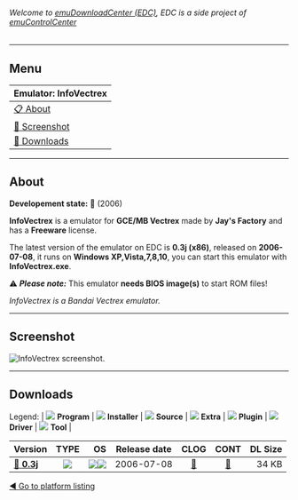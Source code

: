 ###### Welcome to [emuDownloadCenter (EDC)](https://github.com/PhoenixInteractiveNL/emuDownloadCenter/wiki/), EDC is a side project of [emuControlCenter](https://github.com/PhoenixInteractiveNL/emuControlCenter/wiki/)
***
## Menu
| **Emulator: InfoVectrex** |
|:---------|
| [:clipboard: About](#about) |
| [:sunrise: Screenshot](#screenshot) |
| [:floppy_disk: Downloads](#downloads) |
***
## About
**Developement state:** :red_circle: (2006)

**InfoVectrex** is a emulator for **GCE/MB Vectrex** made by **Jay's Factory** and has a **Freeware** license.

The latest version of the emulator on EDC is **0.3j (x86)**, released on **2006-07-08**, it runs on **Windows XP,Vista,7,8,10**, you can start this emulator with **InfoVectrex.exe**.

:warning: _**Please note:**_ This emulator **needs BIOS image(s)** to start ROM files!

_InfoVectrex is a Bandai Vectrex emulator._
***
## Screenshot
![](https://raw.githubusercontent.com/PhoenixInteractiveNL/emuDownloadCenter/master/hooks/infovectrex/emulator_screen_01.jpg "InfoVectrex screenshot.")
***
## Downloads
Legend: | 
![](https://raw.githubusercontent.com/wiki/PhoenixInteractiveNL/emuDownloadCenter/images_misc/icon_program_24.png) **Program** | 
![](https://raw.githubusercontent.com/wiki/PhoenixInteractiveNL/emuDownloadCenter/images_misc/icon_installer_24.png) **Installer** | 
![](https://raw.githubusercontent.com/wiki/PhoenixInteractiveNL/emuDownloadCenter/images_misc/icon_source_code_24.png) **Source** | 
![](https://raw.githubusercontent.com/wiki/PhoenixInteractiveNL/emuDownloadCenter/images_misc/icon_extra_24.png) **Extra** | 
![](https://raw.githubusercontent.com/wiki/PhoenixInteractiveNL/emuDownloadCenter/images_misc/icon_plugin_24.png) **Plugin** | 
![](https://raw.githubusercontent.com/wiki/PhoenixInteractiveNL/emuDownloadCenter/images_misc/icon_driver_24.png) **Driver** | 
![](https://raw.githubusercontent.com/wiki/PhoenixInteractiveNL/emuDownloadCenter/images_misc/icon_tool_24.png) **Tool** | 
 
| Version | TYPE | OS | Release date | CLOG | CONT | DL Size |
|:--------|:----:|---:|:------------:|:----:|:----:|--------:|
| [:floppy_disk: **0.3j**](https://github.com/PhoenixInteractiveNL/edc-repo0007/raw/master/infovectrex/0.3j.7z) | ![](https://raw.githubusercontent.com/wiki/PhoenixInteractiveNL/emuDownloadCenter/images_misc/icon_program_24.png) | ![](https://raw.githubusercontent.com/wiki/PhoenixInteractiveNL/emuDownloadCenter/images_misc/logo_windows_24.png)![](https://raw.githubusercontent.com/wiki/PhoenixInteractiveNL/emuDownloadCenter/images_misc/icon_32-bit_24.png) | 2006-07-08 | [:page_facing_up:](https://github.com/PhoenixInteractiveNL/edc-repo0007/blob/master/infovectrex/0.3j_changelog.txt) | [:mag_right:](https://github.com/PhoenixInteractiveNL/edc-repo0007/blob/master/infovectrex/0.3j_contents.txt) | 34 KB |

[:arrow_backward: Go to platform listing](https://github.com/PhoenixInteractiveNL/emuDownloadCenter/wiki/EDC-Platform-List)
